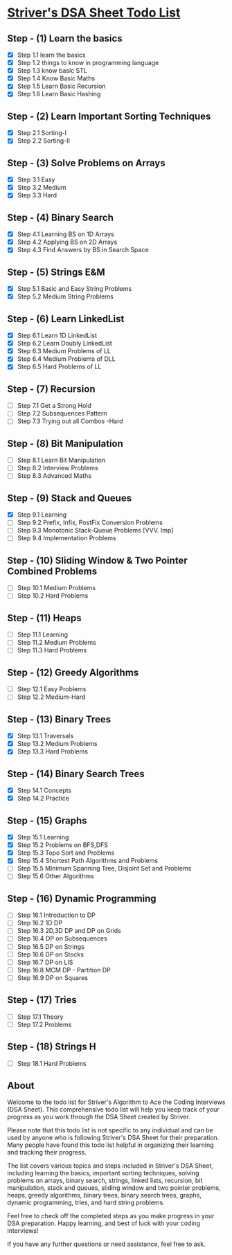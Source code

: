 [Striver's DSA Sheet Todo List](https://takeuforward.org/strivers-a2z-dsa-course/strivers-a2z-dsa-course-sheet-2/)
=============================

Step - (1) Learn the basics
---------------------------
-   [x]  Step 1.1 learn the basics
-   [x]  Step 1.2 things to know in programming language
-   [x]  Step 1.3 know basic STL
-   [x]  Step 1.4 Know Basic Maths
-   [x]  Step 1.5 Learn Basic Recursion
-   [x]  Step 1.6 Learn Basic Hashing

Step - (2) Learn Important Sorting Techniques
---------------------------------------------

-   [x]  Step 2.1 Sorting-I
-   [x]  Step 2.2 Sorting-II

Step - (3) Solve Problems on Arrays
-----------------------------------

-   [x]  Step 3.1 Easy
-   [x]  Step 3.2 Medium
-   [x]  Step 3.3 Hard

Step - (4) Binary Search
------------------------

-   [x]  Step 4.1 Learning BS on 1D Arrays
-   [x]  Step 4.2 Applying BS on 2D Arrays
-   [x]  Step 4.3 Find Answers by BS in Search Space

Step - (5) Strings E&M
----------------------

-   [x]  Step 5.1 Basic and Easy String Problems
-   [x]  Step 5.2 Medium String Problems

Step - (6) Learn LinkedList
--------------------------------

-   [x]  Step 6.1 Learn 1D LinkedList
-   [x]  Step 6.2 Learn Doubly LinkedList
-   [x]  Step 6.3 Medium Problems of LL
-   [x]  Step 6.4 Medium Problems of DLL
-   [x]  Step 6.5 Hard Problems of LL

Step - (7) Recursion
--------------------

-   [ ]  Step 7.1 Get a Strong Hold
-   [ ]  Step 7.2 Subsequences Pattern
-   [ ]  Step 7.3 Trying out all Combos -Hard

Step - (8) Bit Manipulation
---------------------------

-   [ ]  Step 8.1 Learn Bit Manipulation
-   [ ]  Step 8.2 Interview Problems
-   [ ]  Step 8.3 Advanced Maths

Step - (9) Stack and Queues
---------------------------

-   [x]  Step 9.1 Learning
-   [ ]  Step 9.2 Prefix, Infix, PostFix Conversion Problems
-   [ ]  Step 9.3 Monotonic Stack-Queue Problems [VVV. Imp]
-   [ ]  Step 9.4 Implementation Problems

Step - (10) Sliding Window & Two Pointer Combined Problems
----------------------------------------------------------

-   [ ]  Step 10.1 Medium Problems
-   [ ]  Step 10.2 Hard Problems

Step - (11) Heaps
-----------------

-   [ ]  Step 11.1 Learning
-   [ ]  Step 11.2 Medium Problems
-   [ ]  Step 11.3 Hard Problems

Step - (12) Greedy Algorithms
-----------------------------

-   [ ]  Step 12.1 Easy Problems
-   [ ]  Step 12.2 Medium-Hard

Step - (13) Binary Trees
-----------------------------

-   [x]  Step 13.1 Traversals
-   [x]  Step 13.2 Medium Problems
-   [x]  Step 13.3 Hard Problems

Step - (14) Binary Search Trees
-------------------------------

-   [x]  Step 14.1 Concepts
-   [x]  Step 14.2 Practice 

Step - (15) Graphs
------------------

-   [x]  Step 15.1 Learning
-   [x]  Step 15.2 Problems on BFS,DFS
-   [x]  Step 15.3 Topo Sort and Problems
-   [x]  Step 15.4 Shortest Path Algorithms and Problems
-   [ ]  Step 15.5 Minimum Spanning Tree, Disjoint Set and Problems
-   [ ]  Step 15.6 Other Algorithms

Step - (16) Dynamic Programming
-------------------------------

-   [ ]  Step 16.1 Introduction to DP
-   [ ]  Step 16.2 1D DP
-   [ ]  Step 16.3 2D,3D DP and DP on Grids
-   [ ]  Step 16.4 DP on Subsequences
-   [ ]  Step 16.5 DP on Strings
-   [ ]  Step 16.6 DP on Stocks
-   [ ]  Step 16.7 DP on LIS
-   [ ]  Step 16.8 MCM DP - Partition DP
-   [ ]  Step 16.9 DP on Squares

Step - (17) Tries
-----------------

-   [ ]  Step 17.1 Theory
-   [ ]  Step 17.2 Problems

Step - (18) Strings H
---------------------

-   [ ]  Step 18.1 Hard Problems


About
-----
Welcome to the todo list for Striver's Algorithm to Ace the Coding Interviews (DSA Sheet). This comprehensive todo list will help you keep track of your progress as you work through the DSA Sheet created by Striver.

Please note that this todo list is not specific to any individual and can be used by anyone who is following Striver's DSA Sheet for their preparation. Many people have found this todo list helpful in organizing their learning and tracking their progress.

The list covers various topics and steps included in Striver's DSA Sheet, including learning the basics, important sorting techniques, solving problems on arrays, binary search, strings, linked lists, recursion, bit manipulation, stack and queues, sliding window and two pointer problems, heaps, greedy algorithms, binary trees, binary search trees, graphs, dynamic programming, tries, and hard string problems.

Feel free to check off the completed steps as you make progress in your DSA preparation. Happy learning, and best of luck with your coding interviews!

If you have any further questions or need assistance, feel free to ask.